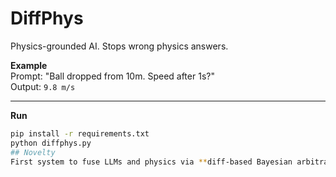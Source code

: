 # DiffPhys

Physics-grounded AI. Stops wrong physics answers.

**Example**  
Prompt: "Ball dropped from 10m. Speed after 1s?"  
Output: `9.8 m/s`

---

**Run**  
```bash
pip install -r requirements.txt
python diffphys.py
## Novelty
First system to fuse LLMs and physics via **diff-based Bayesian arbitration**.
